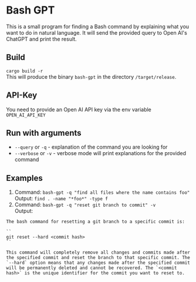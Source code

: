 # Bash GPT

This is a small program for finding a Bash command by explaining what you want to do in natural language.
It will send the provided query to Open AI's ChatGPT and print the result.

## Build
`cargo build -r`  
This will produce the binary `bash-gpt` in the directory `/target/release`.

## API-Key
You need to provide an Open AI API key via the env variable `OPEN_AI_API_KEY`

## Run with arguments
- `--query` or `-q` - explanation of the command you are looking for
- `--verbose` or `-v` - verbose mode will print explanations for the provided command

## Examples
1. Command: `bash-gpt -q "find all files where the name contains foo"`  
Output: `find . -name "*foo*" -type f`
2. Command: `bash-gpt -q "reset git branch to commit" -v`  
Output: 
```
The bash command for resetting a git branch to a specific commit is:

``
git reset --hard <commit hash>
``

This command will completely remove all changes and commits made after the specified commit and reset the branch to that specific commit. The `--hard` option means that any changes made after the specified commit will be permanently deleted and cannot be recovered. The `<commit hash>` is the unique identifier for the commit you want to reset to.

```
